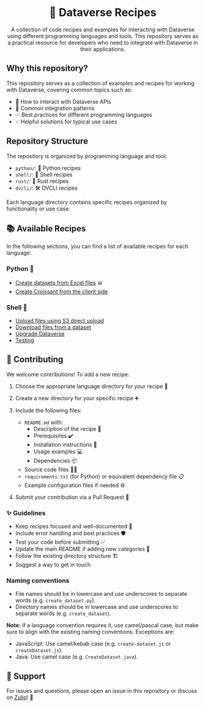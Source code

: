 <h1 align="center">🍳 Dataverse Recipes</h1>

<p align="center">A collection of code recipes and examples for interacting with Dataverse using different programming languages and tools. This repository serves as a practical resource for developers who need to integrate with Dataverse in their applications.</p>

## Why this repository?

This repository serves as a collection of examples and recipes for working with Dataverse, covering common topics such as:

- 🔌 How to interact with Dataverse APIs
- 🔄 Common integration patterns 
- ✅ Best practices for different programming languages
- 💡 Helpful solutions for typical use cases

## Repository Structure

The repository is organized by programming language and tool:

- `python/`: 🐍 Python recipes
- `shell/`: 🐚 Shell recipes
- `rust/`: 🦀 Rust recipes
- `dvcli/`: 🛠️ DVCLI recipes


Each language directory contains specific recipes organized by functionality or use case.

## 📚 Available Recipes

In the following sections, you can find a list of available recipes for each language:

### Python 🐍

- [Create datasets from Excel files](python/create_datasets_from_excel) 📊
- [Create Croissant from the client side](python/create_croissant_client_side)

### Shell 🐚

- [Upload files using S3 direct upload](shell/s3_direct_upload)
- [Download files from a dataset](shell/download)
- [Upgrade Dataverse](shell/upgrades)
- [Testing](shell/testing)

## 🤝 Contributing

We welcome contributions! To add a new recipe:

1. Choose the appropriate language directory for your recipe 📂
2. Create a new directory for your specific recipe ➕
3. Include the following files:
   - `README.md` with:
     - Description of the recipe 📝
     - Prerequisites ✔️
     - Installation instructions 🔧
     - Usage examples 💻
     - Dependencies 📦
   - Source code files 👨‍💻
   - `requirements.txt` (for Python) or equivalent dependency file 📋
   - Example configuration files if needed ⚙️

4. Submit your contribution via a Pull Request 🚀

### ✨ Guidelines

- Keep recipes focused and well-documented 📖
- Include error handling and best practices 🛡️
- Test your code before submitting ✅
- Update the main README if adding new categories 📝
- Follow the existing directory structure 🏗️
- Suggest a way to get in touch

### Naming conventions

- File names should be in lowercase and use underscores to separate words (e.g. `create_dataset.py`).
- Directory names should be in lowercase and use underscores to separate words (e.g. `create_dataset`).

**Note:** If a language convention requires it, use camel/pascal case, but make sure to align with the existing naming conventions. Exceptions are:

- JavaScript: Use camel/kebab case (e.g. `create-dataset.js` or `createDataset.js`).
- Java: Use camel case (e.g. `CreateDataset.java`).

## 💬 Support

For issues and questions, please open an issue in this repository or discuss on [Zulip](https://dataverse.zulipchat.com/#narrow/channel/375707-community/topic/recipes/near/503105735)! 🐙
